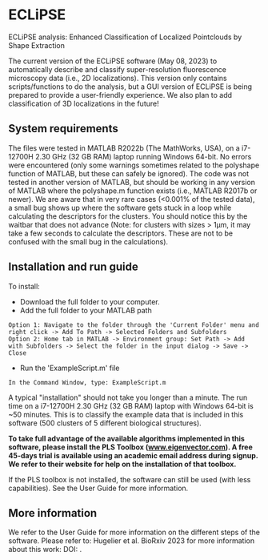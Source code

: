 # ECLiPSE
ECLiPSE analysis: Enhanced Classification of Localized Pointclouds by Shape Extraction

The current version of the ECLiPSE software (May 08, 2023) to automatically describe and classify super-resolution fluorescence microscopy data (i.e., 2D localizations). 
This version only contains scripts/functions to do the analysis, but a GUI version of ECLiPSE is being prepared to provide a user-friendly experience. We also plan to add classification of 3D localizations in the future!

## System requirements
The files were tested in MATLAB R2022b (The MathWorks, USA), on a i7-12700H 2.30 GHz (32 GB RAM) laptop running Windows 64-bit. No errors were encountered (only some warnings sometimes related to the polyshape function of MATLAB, but these can safely be ignored). The code was not tested in another version of MATLAB, but should be working in any version of MATLAB where the polyshape.m function exists (i.e., MATLAB R2017b or newer).
We are aware that in very rare cases (<0.001% of the tested data), a small bug shows up where the software gets stuck in a loop while calculating the descriptors for the clusters. You should notice this by the waitbar that does not advance (Note: for clusters with sizes > 1μm, it may take a few seconds to calculate the descriptors. These are not to be confused with the small bug in the calculations).

## Installation and run guide
To install:
  - Download the full folder to your computer.
  - Add the full folder to your MATLAB path 
  ```
  Option 1: Navigate to the folder through the 'Current Folder' menu and right click -> Add To Path -> Selected Folders and Subfolders
  Option 2: Home tab in MATLAB -> Environment group: Set Path -> Add with Subfolders -> Select the folder in the input dialog -> Save -> Close
  ```
  - Run the 'ExampleScript.m' file
  ```
  In the Command Window, type: ExampleScript.m
  ```
A typical "installation" should not take you longer than a minute.
The run time on a i7-12700H 2.30 GHz (32 GB RAM) laptop with Windows 64-bit is ~50 minutes. This is to classify the example data that is included in this software (500 clusters of 5 different biological structures).

**To take full advantage of the available algorithms implemented in this software, please install the PLS Toolbox (www.eigenvector.com). A free 45-days trial is available using an academic email address during signup. We refer to their website for help on the installation of that toolbox.**

If the PLS toolbox is not installed, the software can still be used (with less capabilities). See the User Guide for more information.

## More information
We refer to the User Guide for more information on the different steps of the software.
Please refer to: Hugelier et al. BioRxiv 2023 for more information about this work: DOI: .
